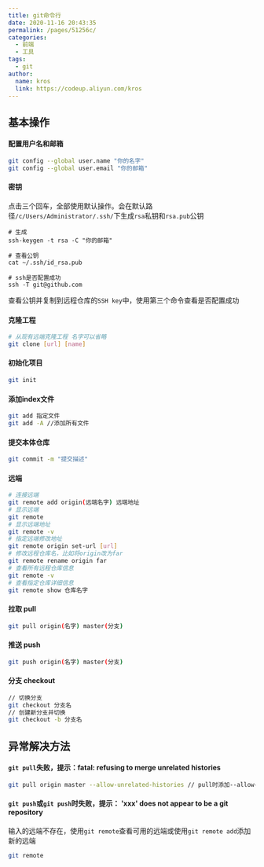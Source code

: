 ```yaml
---
title: git命令行
date: 2020-11-16 20:43:35
permalink: /pages/51256c/
categories:
  - 前端
  - 工具
tags:
  - git
author: 
  name: kros
  link: https://codeup.aliyun.com/kros
---
```


## 基本操作

#### 配置用户名和邮箱
```bash
git config --global user.name "你的名字"
git config --global user.email "你的邮箱"
```

#### 密钥
点击三个回车，全部使用默认操作。会在默认路径`/c/Users/Administrator/.ssh/`下生成`rsa`私钥和`rsa.pub`公钥
```
# 生成
ssh-keygen -t rsa -C "你的邮箱"

# 查看公钥
cat ~/.ssh/id_rsa.pub

# ssh是否配置成功
ssh -T git@github.com
```
查看公钥并复制到远程仓库的`SSH key`中，使用第三个命令查看是否配置成功

#### 克隆工程
```bash
# 从现有远端克隆工程 名字可以省略
git clone [url] [name]
```


#### 初始化项目
```bash
git init
```

#### 添加index文件
```bash
git add 指定文件
git add -A //添加所有文件
```

#### 提交本体仓库
```bash
git commit -m "提交描述"
```

#### 远端
```bash
# 连接远端
git remote add origin(远端名字) 远端地址
# 显示远端
git remote
# 显示远端地址
git remote -v
# 指定远端修改地址
git remote origin set-url [url]
# 修改远程仓库名，比如将origin改为far
git remote rename origin far
# 查看所有远程仓库信息
git remote -v
# 查看指定仓库详细信息
git remote show 仓库名字
```

#### 拉取 pull
```bash
git pull origin(名字) master(分支)
```

#### 推送 push
```bash
git push origin(名字) master(分支)
```

#### 分支 checkout
```bash
// 切换分支
git checkout 分支名
// 创建新分支并切换
git checkout -b 分支名
```


## 异常解决方法

#### `git pull`失败，提示：fatal: refusing to merge unrelated histories
```bash
git pull origin master --allow-unrelated-histories // pull时添加--allow-unrelated-histories
```

#### `git push`或`git push`时失败，提示： 'xxx' does not appear to be a git repository
输入的远端不存在，使用`git remote`查看可用的远端或使用`git remote add`添加新的远端
```bash
git remote
```
